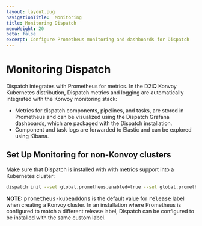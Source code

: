 ```yaml
---
layout: layout.pug
navigationTitle:  Monitoring
title: Monitoring Dispatch
menuWeight: 20
beta: false
excerpt: Configure Prometheus monitoring and dashboards for Dispatch
---
```


# Monitoring Dispatch

Dispatch integrates with Prometheus for metrics. In the D2iQ Konvoy Kubernetes distribution, Dispatch metrics and logging are automatically integrated with the Konvoy monitoring stack:

* Metrics for dispatch components, pipelines, and tasks, are stored in Prometheus and can be visualized using the Dispatch Grafana dashboards, which are packaged with the Dispatch installation.
* Component and task logs are forwarded to Elastic and can be explored using Kibana.

## Set Up Monitoring for non-Konvoy clusters

Make sure that Dispatch is installed with with metrics support into a Kubernetes cluster:

```bash
dispatch init --set global.prometheus.enabled=true --set global.prometheus.release=prometheus-kubeaddons
```

<p class="message--note"><strong>NOTE: </strong> <tt>prometheus-kubeaddons</tt> is the default value for <tt>release</tt> label when creating a Konvoy cluster. In an installation where Prometheus is configured to match a different </tt>release</tt> label, Dispatch can be configured to be installed with the same custom label.</p>
